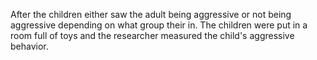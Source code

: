 After the children either saw the adult being aggressive or not being
aggressive depending on what group their in. The children were put in a room
full of toys and the researcher measured the child's aggressive behavior.
